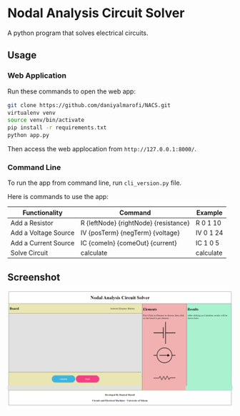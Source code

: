 # Nodal Analysis Circuit Solver

A python program that solves electrical circuits.

## Usage

### Web Application

Run these commands to open the web app:

```bash
git clone https://github.com/daniyalmarofi/NACS.git
virtualenv venv
source venv/bin/activate
pip install -r requirements.txt
python app.py
```

Then access the web applocation from `http://127.0.0.1:8000/`.

### Command Line

To run the app from command line, run `cli_version.py` file.

Here is commands to use the app:

| Functionality        | Command                               | Example   |
| -------------------- | ------------------------------------- | --------- |
| Add a Resistor       | R {leftNode} {rightNode} {resistance} | R 0 1 10  |
| Add a Voltage Source | IV {posTerm} {negTerm} {voltage}      | IV 0 1 24 |
| Add a Current Source | IC {comeIn} {comeOut} {current}       | IC 1 0 5  |
| Solve Circuit        | calculate                             | calculate |

## Screenshot

![Screenshot](.\screenshot.png)
